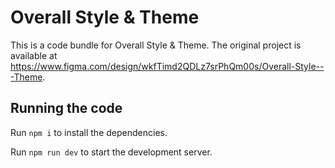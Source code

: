 
  # Overall Style & Theme

  This is a code bundle for Overall Style & Theme. The original project is available at https://www.figma.com/design/wkfTimd2QDLz7srPhQm00s/Overall-Style---Theme.

  ## Running the code

  Run `npm i` to install the dependencies.

  Run `npm run dev` to start the development server.
  